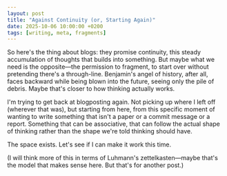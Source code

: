 ```yaml
---
layout: post
title: "Against Continuity (or, Starting Again)"
date: 2025-10-06 10:00:00 +0200
tags: [writing, meta, fragments]
---
```


So here's the thing about blogs: they promise continuity, this steady accumulation of thoughts that builds into something. But maybe what we need is the opposite—the permission to fragment, to start over without pretending there's a through-line. Benjamin's angel of history, after all, faces backward while being blown into the future, seeing only the pile of debris. Maybe that's closer to how thinking actually works.

I'm trying to get back at blogposting again. Not picking up where I left off (wherever that was), but starting from here, from this specific moment of wanting to write something that isn't a paper or a commit message or a report. Something that can be associative, that can follow the actual shape of thinking rather than the shape we're told thinking should have.

The space exists. Let's see if I can make it work this time.

(I will think more of this in terms of Luhmann's zettelkasten—maybe that's the model that makes sense here. But that's for another post.)

